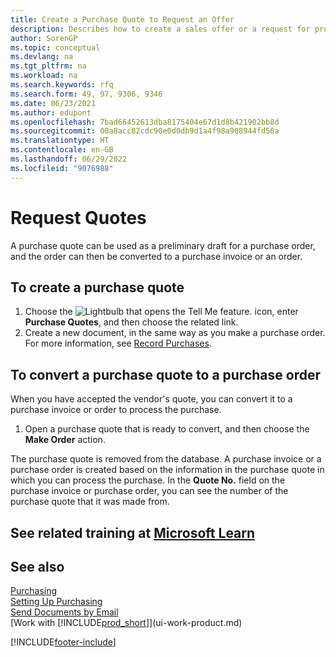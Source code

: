 ```yaml
---
title: Create a Purchase Quote to Request an Offer
description: Describes how to create a sales offer or a request for proposal (RFQ) document to record your offer to a customer to sell products under certain terms.
author: SorenGP
ms.topic: conceptual
ms.devlang: na
ms.tgt_pltfrm: na
ms.workload: na
ms.search.keywords: rfq
ms.search.form: 49, 97, 9306, 9346
ms.date: 06/23/2021
ms.author: edupont
ms.openlocfilehash: 7bad66452613dba8175404e67d1d8b421902bb8d
ms.sourcegitcommit: 00a8acc82cdc90e0d0db9d1a4f98a908944fd50a
ms.translationtype: HT
ms.contentlocale: en-GB
ms.lasthandoff: 06/29/2022
ms.locfileid: "9076988"
---
```

# <a name="request-quotes"></a>Request Quotes

A purchase quote can be used as a preliminary draft for a purchase order, and the order can then be converted to a purchase invoice or an order.

## <a name="to-create-a-purchase-quote"></a>To create a purchase quote

1. Choose the ![Lightbulb that opens the Tell Me feature.](media/ui-search/search_small.png "Tell me what you want to do") icon, enter **Purchase Quotes**, and then choose the related link.
2. Create a new document, in the same way as you make a purchase order. For more information, see [Record Purchases](purchasing-how-record-purchases.md).

## <a name="to-convert-a-purchase-quote-to-a-purchase-order"></a>To convert a purchase quote to a purchase order

When you have accepted the vendor's quote, you can convert it to a purchase invoice or order to process the purchase.

1. Open a purchase quote that is ready to convert, and then choose the **Make Order** action.

The purchase quote is removed from the database. A purchase invoice or a purchase order is created based on the information in the purchase quote in which you can process the purchase. In the **Quote No.** field on the purchase invoice or purchase order, you can see the number of the purchase quote that it was made from.

## <a name="see-related-training-at-microsoft-learn"></a>See related training at [Microsoft Learn](/learn/modules/create-purchase-documents-dynamics-365-business-central/)

## <a name="see-also"></a>See also 

[Purchasing](purchasing-manage-purchasing.md)  
[Setting Up Purchasing](purchasing-setup-purchasing.md)  
[Send Documents by Email](ui-how-send-documents-email.md)  
[Work with [!INCLUDE[prod_short](includes/prod_short.md)]](ui-work-product.md)


[!INCLUDE[footer-include](includes/footer-banner.md)]